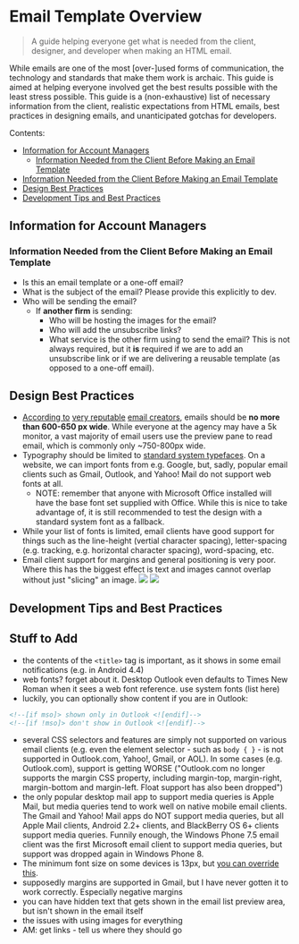 # Email Template Overview
> A guide helping everyone get what is needed from the client, designer, and
> developer when making an HTML email.

While emails are one of the most [over-]used forms of communication, the
technology and standards that make them work is archaic.  This guide is aimed at
helping everyone involved get the best results possible with the least stress
possible.  This guide is a (non-exhaustive) list of necessary information from
the client, realistic expectations from HTML emails, best practices in designing
emails, and unanticipated gotchas for developers.

Contents:

  * [Information for Account Managers](#)
    - [Information Needed from the Client Before Making an Email Template](#)
  * [Information Needed from the Client Before Making an Email Template](#)
  * [Design Best Practices](#)
  * [Development Tips and Best Practices](#)



## Information for Account Managers

### Information Needed from the Client Before Making an Email Template

  * Is this an email template or a one-off email?
  * What is the subject of the email? Please provide this explicitly to dev.
  * Who will be sending the email?
    - If __another firm__ is sending:
      * Who will be hosting the images for the email?
      * Who will add the unsubscribe links?
      * What service is the other firm using to send the email?  This is not always required, but it **is** required if we are to add an unsubscribe link or if we are delivering a reusable template (as opposed to a one-off email).



## Design Best Practices

  * [According to][cm-max-width-2] [very reputable][cm-max-width] [email creators][mc-basics], emails should be **no more than 600-650 px wide**.  While everyone at the agency may have a 5k monitor, a vast majority of email users use the preview pane to read email, which is commonly only ~750-800px wide.
  * Typography should be limited to [standard system typefaces][mc-typography].  On a website, we can import fonts from e.g. Google, but, sadly, popular email clients such as Gmail, Outlook, and Yahoo! Mail do not support web fonts at all.
    - NOTE: remember that anyone with Microsoft Office installed will have the base font set supplied with Office.  While this is nice to take advantage of, it is still recommended to test the design with a standard system font as a fallback.
  * While your list of fonts is limited, email clients have good support for things such as the line-height (vertial character spacing), letter-spacing (e.g. tracking, e.g. horizontal character spacing), word-spacing, etc.
  * Email client support for margins and general positioning is very poor.  Where this has the biggest effect is text and images cannot overlap without just "slicing" an image.
  ![](http://dev.gsandf.com/how-to-articles/assets/email-guide/images/negative-margin-apple-mail.png) ![](http://dev.gsandf.com/how-to-articles/assets/email-guide/images/negative-margin-gmail.png)


## Development Tips and Best Practices




## Stuff to Add

  * the contents of the `<title>` tag is important, as it shows in some email notifications (e.g. in Android 4.4)
  * web fonts? forget about it. Desktop Outlook even defaults to Times New Roman when it sees a web font reference. use system fonts (list here)
  * luckily, you can optionally show content if you are in Outlook:
  ```html
  <!--[if mso]> shown only in Outlook <![endif]-->
  <!--[if !mso]> don't show in Outlook <![endif]-->
  ```
  * several CSS selectors and features are simply not supported on various email clients (e.g. even the element selector - such as `body { }` - is not supported in Outlook.com, Yahoo!, Gmail, or AOL).  In some cases (e.g. Outlook.com), support is getting WORSE ("Outlook.com no longer supports the margin CSS property, including margin-top, margin-right, margin-bottom and margin-left. Float support has also been dropped")
  * the only popular desktop mail app to support media queries is Apple Mail, but media queries tend to work well on native mobile email clients. The Gmail and Yahoo! Mail apps do NOT support media queries, but all Apple Mail clients, Android 2.2+ clients, and BlackBerry OS 6+ clients support media queries.  Funnily enough, the Windows Phone 7.5 email client was the first Microsoft email client to support media queries, but support was dropped again in Windows Phone 8.
  * The minimum font size on some devices is 13px, but [you can override this][cm-min-font].
  * supposedly margins are supported in Gmail, but I have never gotten it to work correctly. Especially negative margins
  * you can have hidden text that gets shown in the email list preview area, but isn't shown in the email itself
  * the issues with using images for everything
  * AM: get links - tell us where they should go

[dev-cerberus-home]: http://tedgoas.github.io/Cerberus
[dev-cerberus-github]: https://github.com/TedGoas/Cerberus
[mc-basics]: http://templates.mailchimp.com/getting-started/html-email-basics/ "MailChimp Designer/Developer Reference"
[mc-typography]: http://templates.mailchimp.com/design/typography/ "MailChimp Typography Reference"
[cm-min-font]: http://www.campaignmonitor.com/blog/how-to/2010/12/save-your-layout-by-overriding-the-minimum-font-size-on-the-iphone-and/
[cm-css]: https://www.campaignmonitor.com/css/
[cm-max-width]: https://www.campaignmonitor.com/blog/email-marketing/2005/04/maximum-width-for-html-emails/
[cm-max-width-2]: https://www.campaignmonitor.com/blog/email-marketing/2011/06/how-wide-are-html-email-designs-today/
